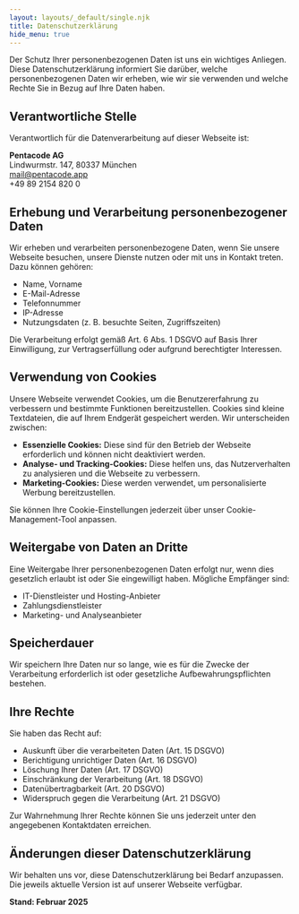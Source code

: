 ```yaml
---
layout: layouts/_default/single.njk
title: Datenschutzerklärung
hide_menu: true
---
```


Der Schutz Ihrer personenbezogenen Daten ist uns ein wichtiges Anliegen. Diese Datenschutzerklärung informiert Sie darüber, welche personenbezogenen Daten wir erheben, wie wir sie verwenden und welche Rechte Sie in Bezug auf Ihre Daten haben.

## Verantwortliche Stelle

Verantwortlich für die Datenverarbeitung auf dieser Webseite ist:

**Pentacode AG**  
Lindwurmstr. 147, 80337 München  
mail@pentacode.app  
+49 89 2154 820 0

## Erhebung und Verarbeitung personenbezogener Daten

Wir erheben und verarbeiten personenbezogene Daten, wenn Sie unsere Webseite besuchen, unsere Dienste nutzen oder mit uns in Kontakt treten. Dazu können gehören:

- Name, Vorname
- E-Mail-Adresse
- Telefonnummer
- IP-Adresse
- Nutzungsdaten (z. B. besuchte Seiten, Zugriffszeiten)

Die Verarbeitung erfolgt gemäß Art. 6 Abs. 1 DSGVO auf Basis Ihrer Einwilligung, zur Vertragserfüllung oder aufgrund berechtigter Interessen.

## Verwendung von Cookies

Unsere Webseite verwendet Cookies, um die Benutzererfahrung zu verbessern und bestimmte Funktionen bereitzustellen. Cookies sind kleine Textdateien, die auf Ihrem Endgerät gespeichert werden. Wir unterscheiden zwischen:

- **Essenzielle Cookies:** Diese sind für den Betrieb der Webseite erforderlich und können nicht deaktiviert werden.
- **Analyse- und Tracking-Cookies:** Diese helfen uns, das Nutzerverhalten zu analysieren und die Webseite zu verbessern.
- **Marketing-Cookies:** Diese werden verwendet, um personalisierte Werbung bereitzustellen.

Sie können Ihre Cookie-Einstellungen jederzeit über unser Cookie-Management-Tool anpassen.

## Weitergabe von Daten an Dritte

Eine Weitergabe Ihrer personenbezogenen Daten erfolgt nur, wenn dies gesetzlich erlaubt ist oder Sie eingewilligt haben. Mögliche Empfänger sind:

- IT-Dienstleister und Hosting-Anbieter
- Zahlungsdienstleister
- Marketing- und Analyseanbieter

## Speicherdauer

Wir speichern Ihre Daten nur so lange, wie es für die Zwecke der Verarbeitung erforderlich ist oder gesetzliche Aufbewahrungspflichten bestehen.

## Ihre Rechte

Sie haben das Recht auf:

- Auskunft über die verarbeiteten Daten (Art. 15 DSGVO)
- Berichtigung unrichtiger Daten (Art. 16 DSGVO)
- Löschung Ihrer Daten (Art. 17 DSGVO)
- Einschränkung der Verarbeitung (Art. 18 DSGVO)
- Datenübertragbarkeit (Art. 20 DSGVO)
- Widerspruch gegen die Verarbeitung (Art. 21 DSGVO)

Zur Wahrnehmung Ihrer Rechte können Sie uns jederzeit unter den angegebenen Kontaktdaten erreichen.

## Änderungen dieser Datenschutzerklärung

Wir behalten uns vor, diese Datenschutzerklärung bei Bedarf anzupassen. Die jeweils aktuelle Version ist auf unserer Webseite verfügbar.

**Stand: Februar 2025**